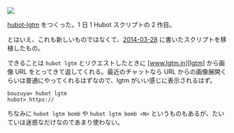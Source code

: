 ![](http://img.bouzuya.net/2014-07-15.png)

[hubot-lgtm][bouzuya/hubot-lgtm] をつくった。1 日 1 Hubot スクリプトの 2 作目。

とはいえ、これも新しいものではなくて、[2014-03-28][] に書いたスクリプトを移植したもの。

できることは `hubot lgtm` とリクエストしたときに [www.lgtm.in][lgtm] から画像 URL をとってきて返してくれる。最近のチャットなら URL からの画像展開くらいは普通にやってくれるはずなので、lgtm がいい感じに表示されるはず。

    bouzuya> hubot lgtm
    hubot> https://

ちなみに `hubot lgtm bomb` や `hubot lgtm bomb <N>` というものもあるが、たいていは迷惑なだけなのであまり使わない。

[lgtm]: http://www.lgtm.in/g
[2014-03-28]: http://blog.bouzuya.net/2014/03/28/
[bouzuya/hubot-lgtm]: https://github.com/bouzuya/hubot-lgtm
